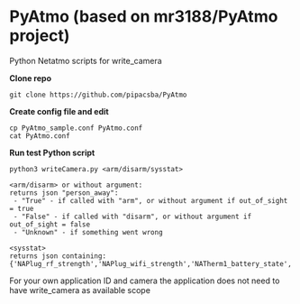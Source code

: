 # PyAtmo (based on mr3188/PyAtmo project)
Python Netatmo scripts for write_camera

<b>Clone repo</b>
```
git clone https://github.com/pipacsba/PyAtmo
```

<b>Create config file and edit</b>
```
cp PyAtmo_sample.conf PyAtmo.conf
cat PyAtmo.conf

```

<b>Run test Python script</b>
```
python3 writeCamera.py <arm/disarm/sysstat>

<arm/disarm> or without argument:
returns json "person_away":
 - "True" - if called with "arm", or without argument if out_of_sight = true
 - "False" - if called with "disarm", or without argument if out_of_sight = false
 - "Unknown" - if something went wrong
 
<sysstat>
returns json containing:
{'NAPlug_rf_strength','NAPlug_wifi_strength','NATherm1_battery_state','NATherm1_rf_strength','NACamera_wifi_strength','NACamera_sd_status','NACamera_alim_status','HomeID'}

```

For your own application ID and camera the application does not need to have write_camera as available scope
